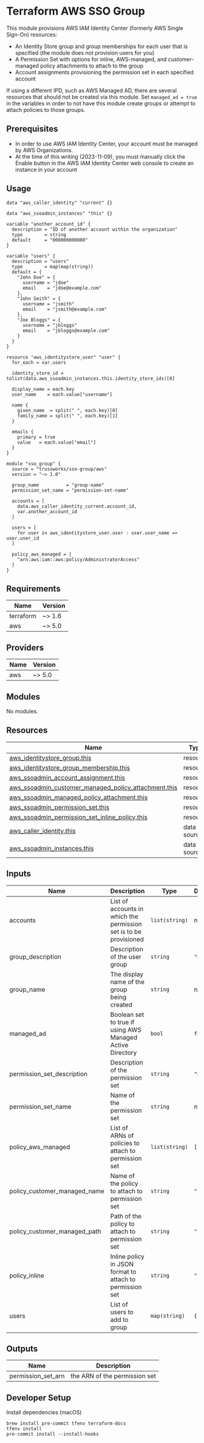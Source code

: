 # Terraform AWS SSO Group

This module provisions AWS IAM Identity Center (formerly AWS Single Sign-On) resources:

- An Identity Store group and group memberships for each user that is specified (the module does not provision users for you)
- A Permission Set with options for inline, AWS-managed, and customer-managed policy attachments to attach to the group
- Account assignments provisioning the permission set in each specified account

If using a different IPD, such as AWS Managed AD, there are several resources
that should not be created via this module. Set `managed_ad = true` in the
variables in order to not have this module create groups or attempt to attach
policies to those groups.

## Prerequisites

- In order to use AWS IAM Identity Center, your account must be managed by AWS Organizations.
- At the time of this writing (2023-11-09), you must manually click the Enable button in the AWS IAM Identity Center web console to create an instance in your account

## Usage

```hcl
data "aws_caller_identity" "current" {}

data "aws_ssoadmin_instances" "this" {}

variable "another_account_id" {
  description = "ID of another account within the organization"
  type        = string
  default     = "000000000000"
}

variable "users" {
  description = "users"
  type        = map(map(string))
  default = {
    "John Doe" = {
      username = "jdoe"
      email    = "jdoe@example.com"
    },
    "John Smith" = {
      username = "jsmith"
      email    = "jsmith@example.com"
    },
    "Joe Bloggs" = {
      username = "jbloggs"
      email    = "jbloggs@example.com"
    }
  }
}

resource "aws_identitystore_user" "user" {
  for_each = var.users

  identity_store_id = tolist(data.aws_ssoadmin_instances.this.identity_store_ids)[0]

  display_name = each.key
  user_name    = each.value["username"]

  name {
    given_name  = split(" ", each.key)[0]
    family_name = split(" ", each.key)[1]
  }

  emails {
    primary = true
    value   = each.value["email"]
  }
}

module "sso_group" {
  source = "trussworks/sso-group/aws"
  version = "~> 1.0"

  group_name          = "group-name"
  permission_set_name = "permission-set-name"

  accounts = [
    data.aws_caller_identity_current.account_id,
    var.another_account_id
  ]

  users = [
    for user in aws_identitystore_user.user : user.user_name => user.user_id
  ]

  policy_aws_managed = [
    "arn:aws:iam::aws:policy/AdministratorAccess"
  ]
}
```

<!-- BEGINNING OF PRE-COMMIT-TERRAFORM DOCS HOOK -->
## Requirements

| Name | Version |
|------|---------|
| terraform | ~> 1.6 |
| aws | ~> 5.0 |

## Providers

| Name | Version |
|------|---------|
| aws | ~> 5.0 |

## Modules

No modules.

## Resources

| Name | Type |
|------|------|
| [aws_identitystore_group.this](https://registry.terraform.io/providers/hashicorp/aws/latest/docs/resources/identitystore_group) | resource |
| [aws_identitystore_group_membership.this](https://registry.terraform.io/providers/hashicorp/aws/latest/docs/resources/identitystore_group_membership) | resource |
| [aws_ssoadmin_account_assignment.this](https://registry.terraform.io/providers/hashicorp/aws/latest/docs/resources/ssoadmin_account_assignment) | resource |
| [aws_ssoadmin_customer_managed_policy_attachment.this](https://registry.terraform.io/providers/hashicorp/aws/latest/docs/resources/ssoadmin_customer_managed_policy_attachment) | resource |
| [aws_ssoadmin_managed_policy_attachment.this](https://registry.terraform.io/providers/hashicorp/aws/latest/docs/resources/ssoadmin_managed_policy_attachment) | resource |
| [aws_ssoadmin_permission_set.this](https://registry.terraform.io/providers/hashicorp/aws/latest/docs/resources/ssoadmin_permission_set) | resource |
| [aws_ssoadmin_permission_set_inline_policy.this](https://registry.terraform.io/providers/hashicorp/aws/latest/docs/resources/ssoadmin_permission_set_inline_policy) | resource |
| [aws_caller_identity.this](https://registry.terraform.io/providers/hashicorp/aws/latest/docs/data-sources/caller_identity) | data source |
| [aws_ssoadmin_instances.this](https://registry.terraform.io/providers/hashicorp/aws/latest/docs/data-sources/ssoadmin_instances) | data source |

## Inputs

| Name | Description | Type | Default | Required |
|------|-------------|------|---------|:--------:|
| accounts | List of accounts in which the permission set is to be provisioned | `list(string)` | n/a | yes |
| group\_description | Description of the user group | `string` | `"N/A"` | no |
| group\_name | The display name of the group being created | `string` | n/a | yes |
| managed\_ad | Boolean set to true if using AWS Managed Active Directory | `bool` | `false` | no |
| permission\_set\_description | Description of the permission set | `string` | `"N/A"` | no |
| permission\_set\_name | Name of the permission set | `string` | n/a | yes |
| policy\_aws\_managed | List of ARNs of policies to attach to permission set | `list(string)` | `[]` | no |
| policy\_customer\_managed\_name | Name of the policy to attach to permission set | `string` | `""` | no |
| policy\_customer\_managed\_path | Path of the policy to attach to permission set | `string` | `"/"` | no |
| policy\_inline | Inline policy in JSON format to attach to permission set | `string` | `""` | no |
| users | List of users to add to group | `map(string)` | `{}` | no |

## Outputs

| Name | Description |
|------|-------------|
| permission\_set\_arn | the ARN of the permission set |
<!-- END OF PRE-COMMIT-TERRAFORM DOCS HOOK -->

## Developer Setup

Install dependencies (macOS)

```shell
brew install pre-commit tfenv terraform-docs
tfenv install
pre-commit install --install-hooks
```
